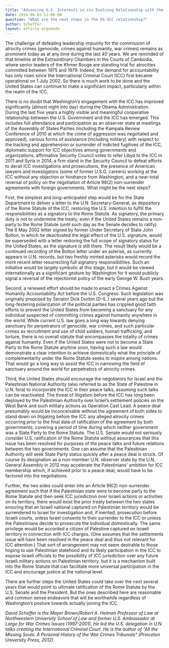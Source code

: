 ```yaml
---
title: "Advancing U.S. Interests in its Evolving Relationship with the International Criminal Court"
date: 2014-06-03 12:00:00
question: "What are the next steps in the US-ICC relationship?"
author: Scheffer
layout: article-arguendo
---
```

The challenge of defeating leadership impunity for the commission of atrocity crimes (genocide, crimes against humanity, war crimes) remains as prominent today as at any time during the last 40 years.  We are reminded of that timeline at the Extraordinary Chambers in the Courts of Cambodia, where senior leaders of the Khmer Rouge are standing trial for atrocities committed between 1975 and 1979.  Indeed, the demand for accountability has only risen since the International Criminal Court (ICC) first became operational on 1 July 2002. So there is much work to be done and the United States can continue to make a significant impact, particularly within the realm of the ICC.

There is no doubt that Washington’s engagement with the ICC has improved significantly (almost night into day) during the Obama Administration.  During the last five years a highly visible and meaningful cooperative relationship between the U.S. Government and the ICC has emerged.   This includes full attendance and participation as an observer state at meetings of the Assembly of States Parties (including the Kampala Review Conference of 2010 at which the crime of aggression was negotiated and approved), various forms of assistance (including military) with respect to the tracking and apprehension or surrender of indicted fugitives of the ICC, diplomatic support for ICC objectives among governments and organizations, affirmative Security Council votes to refer Libya to the ICC in 2011 and Syria in 2014, a firm stand in the Security Council to defeat efforts to derail ICC investigations and prosecutions, the presence of American lawyers and investigators (some of former U.S.G. careers) working at the ICC without any objection or hindrance from Washington, and a near-total reversal of policy on the negotiation of Article 98(2) non-surrender agreements with foreign governments.  What might be the next steps?

First, the simplest and long-anticipated step would be for the State Department to deliver a letter to the U.N. Secretary-General, as depository of the Rome Statute of the ICC, restoring the U.S. intention to fulfill the responsibilities as a signatory to the Rome Statute.  As signatory, the primary duty is not to undermine the treaty, even if the United States remains a non-party to the Rome Statute (until such day as the Senate decides to ratify).  The 6 May 2002 letter signed by former Under Secretary of State John Bolton, in which he deactivated the legal effect of the U.S. signature, would be superseded with a letter restoring the full scope of signatory status for the United States, as the signature is still there.  The result likely would be a continued recording of the Bolton letter under an asterisk, as currently appears in U.N. records, but two freshly minted asterisks would record the more recent letter resurrecting full signatory responsibilities.  Such an initiative would be largely symbolic at this stage, but it would be viewed internationally as a significant gesture by Washington for it would publicly signal a reversal of the rejectionist policy of the early George W. Bush years.  

Second, a renewed effort should be made to enact a Crimes Against Humanity Accountability Act before the U.S. Congress.  Such legislation was originally proposed by Senator Dick Durbin (D-IL.) several years ago but the long-festering polarization of the political parties has crippled good faith efforts to prevent the United States from becoming a sanctuary for any individual suspected of committing crimes against humanity anywhere in the world.   While current U.S. law goes a long way towards denying sanctuary for perpetrators of genocide, war crimes, and such particular crimes as recruitment and use of child soldiers, human trafficking, and torture, there is no overall statute that encompasses the totality of crimes against humanity.  Even if the United States were not to become a State Party to the Rome Statute anytime soon, having such a law would demonstrate a clear intention to achieve domestically what the principle of complementarity under the Rome Statute seeks to inspire among nations.  That would go a long way to assist the ICC in narrowing the field of sanctuary around the world for perpetrators of atrocity crimes.

Third, the United States should encourage the negotiators for Israel and the Palestinian National Authority (also referred to as the State of Palestine in U.N. fora) to incorporate the ICC in their peace talks, assuming such talks can be reactivated.  The threat of litigation before the ICC has long been deployed by the Palestinian Authority over Israel’s settlement policies on the West Bank and such military actions as Operation Cast Lead.  A peace deal presumably would be inconceivable without the agreement of both sides to stand down on litigating before the ICC any alleged atrocity crimes occurring *prior* to the final date of ratification of the agreement by both governments, covering a period of time during which neither government was a State Party to the Rome Statute.  The U.S. Senate would not seriously consider U.S. ratification of the Rome Statute without assurances that this issue has been resolved for purposes of the peace talks and future relations between the two governments. One can assume that the Palestinian Authority will seek State Party status quickly after a peace deal is struck.  Of course its designation as a non-member U.N. observer state by the U.N. General Assembly in 2012 may accelerate the Palestinians' ambition for ICC membership which, if achieved prior to a peace deal, would have to be factored into the negotiations.   

Further, the two sides could enter into an Article 98(2) non-surrender agreement such that if the Palestinian state were to become party to the Rome Statute and then seek ICC jurisdiction over Israeli actions or activities on its territory, there would exist the prior treaty between the two states ensuring that an Israeli national captured on Palestinian territory would be surrendered to Israel for investigation and, if merited, prosecution before Israeli courts, unless Israel consents to their surrender to the ICC or unless the Palestinians decide to prosecute the individual domestically.  The same privilege would be accorded a citizen of Palestine captured on Israeli territory in connection with ICC charges. (One assumes that the settlements issue will have been resolved in the peace deal and thus not relevant for ICC attention.)  That sort of arrangement may not seem desirable to those hoping to use Palestinian statehood and its likely participation in the ICC to expose Israeli officials to the possibility of ICC jurisdiction over any future Israeli military actions on Palestinian territory, but it is a mechanism built into the Rome Statute that can facilitate more universal participation in the ICC and encourage justice at the national level.

There are further steps the United States could take over the next several years that would point to ultimate ratification of the Rome Statute by the U.S. Senate and the President.  But the ones described here are reasonable and common sense endeavors that will be worthwhile regardless of Washington’s posture towards actually joining the ICC.

*David Scheffer is the Mayer Brown/Robert A. Helman Professor of Law at Northwestern University School of Law and former U.S. Ambassador at Large for War Crimes Issues (1997-2001).  He led the U.S. delegation in U.N. talks creating the International Criminal Court.  He is the author of "All the Missing Souls: A Personal History of the War Crimes Tribunals" (Princeton University Press, 2012).*

